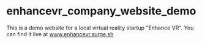 # enhancevr_company_website_demo
This is a demo website for a local virtual reality startup "Enhance VR". You can find it live at www.enhancevr.surge.sh
